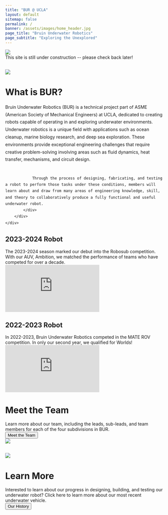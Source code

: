 ```yaml
---
title: "BUR @ UCLA"
layout: default
sitemap: false
permalink: /
banner: /assets/images/home_header.jpg
page_title: "Bruin Underwater Robotics"
page_subtitle: "Exploring the Unexplored"
---
```


<div class="bur-wide-container" style="margin-bottom:30px;">
    <img class="bur-photo not-found-photo" src="{{site.base_url}}/assets/images/404_fishtank.jpg">
    <div class="bur-caption">This site is still under construction -- please check back later!</div>
</div>
    
<div class="bur-wide-container" style="margin-bottom:20px;">
    <div class="row bur-subteam-row gx-5">
        <div class="col-md-6">
            <img class="bur-photo" src="{{site.base_url}}/assets/images/underwater_2324.jpg">
        </div>
        <div class="col-md-6 small-margin-top">
            <h1>What is BUR?</h1>
            <div class="bur-text" style="line-height:1.7">
                Bruin Underwater Robotics (BUR) is a technical project part of ASME (American Society of Mechanical Engineers) at UCLA, dedicated to creating robots capable of operating in and exploring underwater environments. Underwater robotics is a unique field with applications such as ocean cleanup, marine biology research, and deep sea exploration. These environments provide exceptional engineering challenges that require creative problem-solving involving areas such as fluid dynamics, heat transfer, mechanisms, and circuit design. <br/><br/>

                Through the process of designing, fabricating, and testing a robot to perform those tasks under these conditions, members will learn about and draw from many areas of engineering knowledge, skill, and theory to collaboratively produce a fully functional and useful underwater robot.  
            </div>
        </div>
    </div>
</div>

<div class="bur-wide-container" style="margin-bottom:20px;">
    <div class="row bur-subteam-row">
        <div class="col-md-6 small-margin-top">
            <h2>2023-2024 Robot</h2>
            <div class="bur-text">
                The 2023-2024 season marked our debut into the Robosub competition. With our AUV, Ambition, we matched the performance of teams who have competed for over a decade.
            </div>
            <iframe jsname="L5Fo6c" class="YMEQtf bur-home-video" sandbox="allow-scripts allow-popups allow-forms allow-same-origin allow-popups-to-escape-sandbox allow-downloads allow-modals allow-storage-access-by-user-activation" frameborder="0" aria-label="YouTube Video, RoboSub 2024 | Bruin Underwater Robotics Team Intro Video" src="https://www.youtube.com/embed/kqbSC0Pxigs?embed_config=%7B%22enc%22:%22AXH1eznNfRu2TFnotOF5c4TFPGn84BZDkh2m5_0lVV6qe91vOh1-_odadyqhOatzql-fRurJduZR3jguK03pObX0ipH_oG-n7cHUS6PSa-jsU4s6LsKlPl9cYlBULhM7tnFCn9RD4-_bNb_gfsMdfV2Ivv72vSSQlxJDdf-Vsp8DUrNB%22%7D&amp;errorlinks=1&amp;rct=CpcBAXH1ezm5sqdeRBTjHpI1sZSq6hIQOG-Vwgkx1d-qYix8A7eAf2VoN29ChuYURgnWKFnJgH9c3o57Vo0N5PowtqgVZGlEGpPTfpWSw2WO0362W2-AmfPv9uoEE59dZfu63Pzo8MS-dlJkx_fYLPRVmgVscRfIvSSUn_rOecf71uqJYXGcl9zCs4FWtBXHU6Jg_-4EYKnobg%3D%3D" allowfullscreen=""></iframe>
        </div>
        <div class="col-md-6 small-margin-top">
            <h2>2022-2023 Robot</h2>
            <div class="bur-text">
                In 2022-2023, Bruin Underwater Robotics competed in the MATE ROV competition. In only our second year, we qualified for Worlds! 
            </div>
            <iframe jsname="L5Fo6c" class="YMEQtf bur-home-video" sandbox="allow-scripts allow-popups allow-forms allow-same-origin allow-popups-to-escape-sandbox allow-downloads allow-modals allow-storage-access-by-user-activation" frameborder="0" aria-label="YouTube Video, UCLA Bruin Underwater Robotics MATE ROV Qualification Video, Explorer Class 2023" src="https://www.youtube.com/embed/YQrVBxHxkXk?embed_config=%7B%22enc%22:%22AXH1eznSgRNBnkrYzS0V98NjbnJJYw1P_sQGvG8cXwd5_P7gPn9yxT6gS2nENEy9PoEJuENcJ92C-RQk9glr46K7ySpVwpIjrlsWT8K-cOZKe9tqZ9PLc_ATfEJTZbeVJn-_55UQyvSDmH_0jhqTOvk8tA6N_YQKxdbBk0k4g_aoLC0n%22%7D&amp;errorlinks=1&amp;rct=CpcBAXH1ezmqjuQSGxk6iTrXmcrXCErjq4srWNuM0k0qsAkkLhWDOImt1FWJHIFFC3_RSdpitJS7f7uJ-i-AK4Ld8H4EhfW3XorkjXYk-TH7RomqZQm1MqSl1zS7FlSiGIjlmTwDMuYXxVj0T2muCo6JpOkh2-jN6U-ZdgyagZ_Ru_KzUkF6mnLnx29fx5rhjuY6ymxQ5aa35Q%3D%3D" allowfullscreen=""></iframe>
        </div>
    </div>
</div>

<div class="bur-wide-container" style="margin-bottom:30px;">
    <div class="row bur-subteam-row">
        <div class="col">
            <h1>Meet the Team</h1>
            <div class="bur-text">
                Learn more about our team, including the leads, sub-leads, and team members for each of the four subdivisions in BUR.
            </div>
            <a href="{{site.base_url}}/members/2024-2025">
                <button class="bur-button">Meet the Team</button>
            </a>
        </div>
        <div class="col small-margin-top">
            <img class="bur-photo home-photo" src="{{site.base_url}}/assets/images/pool_test_2324.jpg">
        </div>
    </div>
</div>

<div class="bur-wide-container">
    <div class="row bur-subteam-row">
        <div class="col">
            <img class="bur-photo home-photo" src="{{site.base_url}}/assets/images/bot_lab_2324.jpg">
        </div>
        <div class="col small-margin-top">
            <h1>Learn More</h1>
            <div class="bur-text">
                Interested to learn about our progress in designing, building, and testing our underwater robot? Click here to learn more about our most recent underwater vehicle.
            </div>
            <a href="{{site.base_url}}/history/2023-2024">
                <button class="bur-button">Our History</button>
            </a>
        </div>
    </div>
</div>

